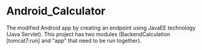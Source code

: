 # Android_Calculator
The modified Android app by creating an endpoint using JavaEE technology (Java Servlet). This project has two modules (BackendCalculation [tomcat7:run] and "app" that need to be run together).
